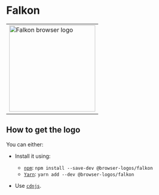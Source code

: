 Falkon
======

<!-- markdownlint-disable line-length no-inline-html -->
<table>
    <tr height=240>
        <td>
            <a href="https://github.com/alrra/browser-logos/tree/c39514660d5d32ccddfa87f32187aed0650b328e/src/falkon">
                <img width=230 src="https://raw.githubusercontent.com/alrra/browser-logos/c39514660d5d32ccddfa87f32187aed0650b328e/src/falkon/falkon_512x512.png" alt="Falkon browser logo">
            </a>
        </td>
    </tr>
</table>
<!-- markdownlint-enable line-length no-inline-html -->

How to get the logo
-------------------

You can either:

* Install it using:

  * [`npm`][npm]: `npm install --save-dev @browser-logos/falkon`
  * [`Yarn`][yarn]: `yarn add --dev @browser-logos/falkon`

* Use [`cdnjs`][cdnjs].

<!-- Link labels: -->

[cdnjs]: https://cdnjs.com/libraries/browser-logos
[npm]: https://www.npmjs.com/
[yarn]: https://yarnpkg.com/

